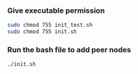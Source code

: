 ### Give executable permission

```bash
sudo chmod 755 init_test.sh 
sudo chmod 755 init.sh
```

### Run the bash file to add peer nodes

```bash
./init.sh
```